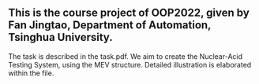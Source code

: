 This is the course project of OOP2022, given by Fan Jingtao, Department of Automation, Tsinghua University.
------
The task is described in the task.pdf. We aim to create the Nuclear-Acid Testing System, using the MEV structure. Detailed illustration is elaborated within the file. 
